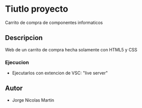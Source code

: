 # Tiutlo proyecto

Carrito de compra de componentes informaticos

## Descripcion

Web de un carrito de compra hecha solamente con HTML5 y CSS

### Ejecucion

- Ejecutarlos con extencion de VSC: "live server"

## Autor

- Jorge Nicolas Martin
